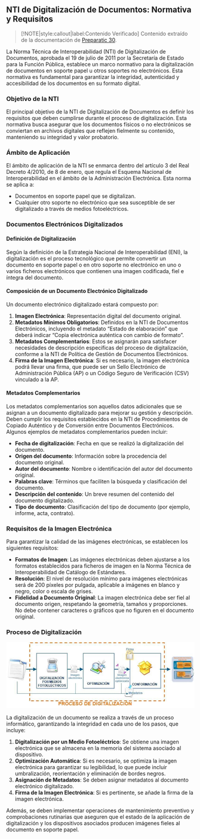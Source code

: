 ## NTI de Digitalización de Documentos: Normativa y Requisitos <!-- {docsify-ignore} -->

> [!NOTE|style:callout|label:Contenido Verificado]
> Contenido extraído de la documentación de [Preparatic 30](https://www.preparatic.org/material-preparatic-30/).

La Norma Técnica de Interoperabilidad (NTI) de Digitalización de Documentos, aprobada el 19 de julio de 2011 por la Secretaría de Estado para la Función Pública, establece un marco normativo para la digitalización de documentos en soporte papel u otros soportes no electrónicos. Esta normativa es fundamental para garantizar la integridad, autenticidad y accesibilidad de los documentos en su formato digital.

### Objetivo de la NTI <!-- {docsify-ignore} -->

El principal objetivo de la NTI de Digitalización de Documentos es definir los requisitos que deben cumplirse durante el proceso de digitalización. Esta normativa busca asegurar que los documentos físicos o no electrónicos se conviertan en archivos digitales que reflejen fielmente su contenido, manteniendo su integridad y valor probatorio.

### Ámbito de Aplicación <!-- {docsify-ignore} -->

El ámbito de aplicación de la NTI se enmarca dentro del artículo 3 del Real Decreto 4/2010, de 8 de enero, que regula el Esquema Nacional de Interoperabilidad en el ámbito de la Administración Electrónica. Esta norma se aplica a:

- Documentos en soporte papel que se digitalizan.
- Cualquier otro soporte no electrónico que sea susceptible de ser digitalizado a través de medios fotoeléctricos.

### Documentos Electrónicos Digitalizados <!-- {docsify-ignore} -->

#### Definición de Digitalización

Según la definición de la Estrategia Nacional de Interoperabilidad (ENI), la digitalización es el proceso tecnológico que permite convertir un documento en soporte papel o en otro soporte no electrónico en uno o varios ficheros electrónicos que contienen una imagen codificada, fiel e íntegra del documento.

#### Composición de un Documento Electrónico Digitalizado <!-- {docsify-ignore} -->

Un documento electrónico digitalizado estará compuesto por:

1. **Imagen Electrónica**: Representación digital del documento original.
2. **Metadatos Mínimos Obligatorios**: Definidos en la NTI de Documentos Electrónicos, incluyendo el metadato “Estado de elaboración” que deberá indicar “Copia electrónica auténtica con cambio de formato”.
3. **Metadatos Complementarios**: Estos se asignarán para satisfacer necesidades de descripción específicas del proceso de digitalización, conforme a la NTI de Política de Gestión de Documentos Electrónicos.
4. **Firma de la Imagen Electrónica**: Si es necesario, la imagen electrónica podrá llevar una firma, que puede ser un Sello Electrónico de Administración Pública (AP) o un Código Seguro de Verificación (CSV) vinculado a la AP.

#### Metadatos Complementarios

Los metadatos complementarios son aquellos datos adicionales que se asignan a un documento digitalizado para mejorar su gestión y descripción. Deben cumplir los requisitos establecidos en la NTI de Procedimientos de Copiado Auténtico y de Conversión entre Documentos Electrónicos. Algunos ejemplos de metadatos complementarios pueden incluir:

- **Fecha de digitalización**: Fecha en que se realizó la digitalización del documento.
- **Origen del documento**: Información sobre la procedencia del documento original.
- **Autor del documento**: Nombre o identificación del autor del documento original.
- **Palabras clave**: Términos que faciliten la búsqueda y clasificación del documento.
- **Descripción del contenido**: Un breve resumen del contenido del documento digitalizado.
- **Tipo de documento**: Clasificación del tipo de documento (por ejemplo, informe, acta, contrato).

### Requisitos de la Imagen Electrónica <!-- {docsify-ignore} -->

Para garantizar la calidad de las imágenes electrónicas, se establecen los siguientes requisitos:

- **Formatos de Imagen**: Las imágenes electrónicas deben ajustarse a los formatos establecidos para ficheros de imagen en la Norma Técnica de Interoperabilidad de Catálogo de Estándares.
- **Resolución**: El nivel de resolución mínimo para imágenes electrónicas será de 200 píxeles por pulgada, aplicable a imágenes en blanco y negro, color o escala de grises.
- **Fidelidad a Documento Original**: La imagen electrónica debe ser fiel al documento origen, respetando la geometría, tamaños y proporciones. No debe contener caracteres o gráficos que no figuren en el documento original.

### Proceso de Digitalización <!-- {docsify-ignore} -->

![Proceso de digitalización](../../img/proceso-digitalizacion.jpg)

La digitalización de un documento se realiza a través de un proceso informático, garantizando la integridad en cada uno de los pasos, que incluye:

1. **Digitalización por un Medio Fotoeléctrico**: Se obtiene una imagen electrónica que se almacena en la memoria del sistema asociado al dispositivo.
2. **Optimización Automática**: Si es necesario, se optimiza la imagen electrónica para garantizar su legibilidad, lo que puede incluir umbralización, reorientación y eliminación de bordes negros.
3. **Asignación de Metadatos**: Se deben asignar metadatos al documento electrónico digitalizado.
4. **Firma de la Imagen Electrónica**: Si es pertinente, se añade la firma de la imagen electrónica.

Además, se deben implementar operaciones de mantenimiento preventivo y comprobaciones rutinarias que aseguren que el estado de la aplicación de digitalización y los dispositivos asociados producen imágenes fieles al documento en soporte papel.